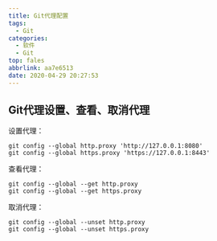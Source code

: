 ```yaml
---
title: Git代理配置
tags:
  - Git
categories:
  - 软件
  - Git
top: fales
abbrlink: aa7e6513
date: 2020-04-29 20:27:53
---
```


## Git代理设置、查看、取消代理

设置代理：

```
git config --global http.proxy 'http://127.0.0.1:8080' 
git config --global https.proxy 'https://127.0.0.1:8443'
```
<!--more-->

查看代理：

```
git config --global --get http.proxy
git config --global --get https.proxy
```
取消代理：

```
git config --global --unset http.proxy
git config --global --unset https.proxy
```